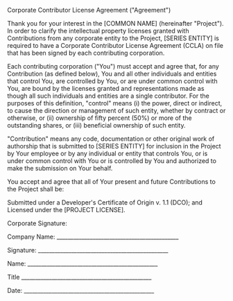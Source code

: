 Corporate Contributor License Agreement ("Agreement")

Thank you for your interest in the [COMMON NAME] (hereinafter "Project"). In order to clarify the intellectual
property licenses granted with Contributions from any corporate entity to the Project, [SERIES ENTITY] is required
to have a Corporate Contributor License Agreement (CCLA) on file that has been signed by each contributing
corporation.

Each contributing corporation ("You") must accept and agree that, for any Contribution (as defined below), You and all 
other individuals and entities that control You, are controlled by You, or are under common control with You, are bound 
by the licenses granted and representations made as though all such individuals and entities are a single contributor. 
For the purposes of this definition, "control" means (i) the power, direct or indirect, to cause the direction or
management of such entity, whether by contract or otherwise, or (ii) ownership of fifty percent (50%) or more of the 
outstanding shares, or (iii) beneficial ownership of such entity.

"Contribution" means any code, documentation or other original work of authorship that is submitted to 
[SERIES ENTITY] for inclusion in the Project by Your employee or by any individual or entity that controls 
You, or is under common control with You or is controlled by You and authorized to make the submission on
Your behalf.

You accept and agree that all of Your present and future Contributions to the Project shall be:

Submitted under a Developer's Certificate of Origin v. 1.1 (DCO); and Licensed under the [PROJECT LICENSE].


Corporate Signature:


Company Name: ____________________________________________


Signature: _______________________________________________


Name: _______________________________________________


Title _______________________________________________


Date: _______________________________________________
